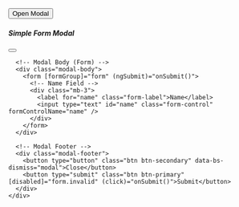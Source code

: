 <!-- Button to Open the Modal -->
<button class="btn btn-primary" data-bs-toggle="modal" data-bs-target="#simpleFormModal">
  Open Modal
</button>

<!-- Modal Structure -->
<div class="modal fade" id="simpleFormModal" tabindex="-1" aria-labelledby="modalLabel" aria-hidden="true">
  <div class="modal-dialog">
    <div class="modal-content">
      <!-- Modal Header -->
      <div class="modal-header">
        <h5 class="modal-title" id="modalLabel">Simple Form Modal</h5>
        <button type="button" class="btn-close" data-bs-dismiss="modal" aria-label="Close"></button>
      </div>

      <!-- Modal Body (Form) -->
      <div class="modal-body">
        <form [formGroup]="form" (ngSubmit)="onSubmit()">
          <!-- Name Field -->
          <div class="mb-3">
            <label for="name" class="form-label">Name</label>
            <input type="text" id="name" class="form-control" formControlName="name" />
          </div>
        </form>
      </div>

      <!-- Modal Footer -->
      <div class="modal-footer">
        <button type="button" class="btn btn-secondary" data-bs-dismiss="modal">Close</button>
        <button type="submit" class="btn btn-primary" [disabled]="form.invalid" (click)="onSubmit()">Submit</button>
      </div>
    </div>
  </div>
</div>
